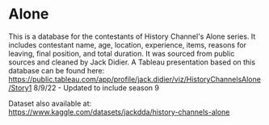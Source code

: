 # Alone
This is a database for the contestants of History Channel's Alone series. It includes contestant name, age, location, experience, items, reasons for leaving, final position, and total duration. It was sourced from public sources and cleaned by Jack Didier.
A Tableau presentation based on this database can be found here:
https://public.tableau.com/app/profile/jack.didier/viz/HistoryChannelsAlone/Story1
8/9/22 - Updated to include season 9

Dataset also available at:
https://www.kaggle.com/datasets/jackdda/history-channels-alone
